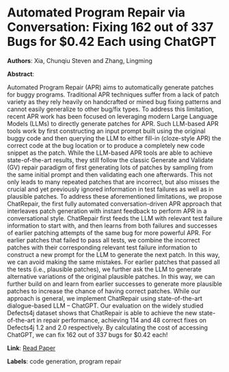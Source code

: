 # Automated Program Repair via Conversation: Fixing 162 out of 337 Bugs for $0.42 Each using ChatGPT

**Authors**: Xia, Chunqiu Steven and Zhang, Lingming

**Abstract**:

Automated Program Repair (APR) aims to automatically generate patches for buggy programs. Traditional APR techniques suffer from a lack of patch variety as they rely heavily on handcrafted or mined bug fixing patterns and cannot easily generalize to other bug/fix types. To address this limitation, recent APR work has been focused on leveraging modern Large Language Models (LLMs) to directly generate patches for APR. Such LLM-based APR tools work by first constructing an input prompt built using the original buggy code and then querying the LLM to either fill-in (cloze-style APR) the correct code at the bug location or to produce a completely new code snippet as the patch. While the LLM-based APR tools are able to achieve state-of-the-art results, they still follow the classic Generate and Validate (GV) repair paradigm of first generating lots of patches by sampling from the same initial prompt and then validating each one afterwards. This not only leads to many repeated patches that are incorrect, but also misses the crucial and yet previously ignored information in test failures as well as in plausible patches.        To address these aforementioned limitations, we propose ChatRepair, the first fully automated conversation-driven APR approach that interleaves patch generation with instant feedback to perform APR in a conversational style. ChatRepair first feeds the LLM with relevant test failure information to start with, and then learns from both failures and successes of earlier patching attempts of the same bug for more powerful APR. For earlier patches that failed to pass all tests, we combine the incorrect patches with their corresponding relevant test failure information to construct a new prompt for the LLM to generate the next patch. In this way, we can avoid making the same    mistakes. For earlier patches that passed all the tests (i.e., plausible patches), we further ask the LLM to generate alternative variations of the original plausible patches. In this way, we can further build on and learn from earlier successes to generate more plausible patches to increase the chance of having correct patches. While our approach is general, we implement ChatRepair using state-of-the-art dialogue-based LLM – ChatGPT. Our evaluation on the widely studied Defects4j dataset shows that ChatRepair is able to achieve the new state-of-the-art in repair performance, achieving 114 and 48 correct fixes on Defects4j 1.2 and 2.0 respectively. By calculating the cost    of accessing ChatGPT, we can fix 162 out of 337 bugs for $0.42 each!

**Link**: [Read Paper](https://doi.org/10.1145/3650212.3680323)

**Labels**: code generation, program repair
